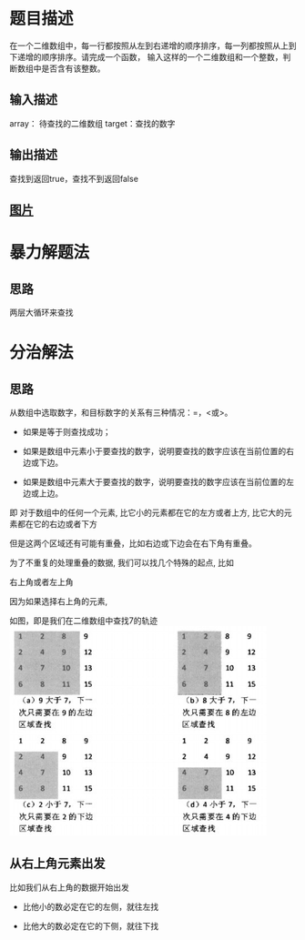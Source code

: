 # 题目描述
  
在一个二维数组中，每一行都按照从左到右递增的顺序排序，每一列都按照从上到下递增的顺序排序。请完成一个函数，
输入这样的一个二维数组和一个整数，判断数组中是否含有该整数。

## 输入描述
   
array： 待查找的二维数组 target：查找的数字

## 输出描述

查找到返回true，查找不到返回false

## [图片](find.jpg)

# 暴力解题法

## 思路

两层大循环来查找

# 分治解法

## 思路

从数组中选取数字，和目标数字的关系有三种情况：=，<或>。

- 如果是等于则查找成功；

- 如果是数组中元素小于要查找的数字，说明要查找的数字应该在当前位置的右边或下边。

- 如果是数组中元素大于要查找的数字，说明要查找的数字应该在当前位置的左边或上边。

即 对于数组中的任何一个元素, 比它小的元素都在它的左方或者上方, 比它大的元素都在它的右边或者下方

但是这两个区域还有可能有重叠，比如右边或下边会在右下角有重叠。

为了不重复的处理重叠的数据, 我们可以找几个特殊的起点, 比如

右上角或者左上角

因为如果选择右上角的元素,

如图，即是我们在二维数组中查找7的轨迹
![](find7.jpg)


## 从右上角元素出发

比如我们从右上角的数据开始出发

- 比他小的数必定在它的左侧，就往左找

- 比他大的数必定在它的下侧，就往下找